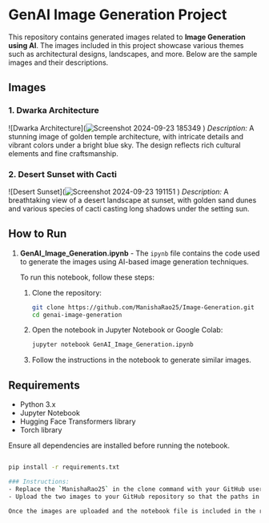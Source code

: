 # GenAI Image Generation Project

This repository contains generated images related to **Image Generation using AI**. The images included in this project showcase various themes such as architectural designs, landscapes, and more. Below are the sample images and their descriptions.

## Images

### 1. Dwarka Architecture
![Dwarka Architecture](![Screenshot 2024-09-23 185349](https://github.com/user-attachments/assets/355f6187-68a1-4af9-87ef-9772f703c1dc)
)
*Description:* A stunning image of golden temple architecture, with intricate details and vibrant colors under a bright blue sky. The design reflects rich cultural elements and fine craftsmanship.

### 2. Desert Sunset with Cacti
![Desert Sunset](![Screenshot 2024-09-23 191151](https://github.com/user-attachments/assets/423f17c2-7aa8-4390-a6dd-99105d7f1380)
)
*Description:* A breathtaking view of a desert landscape at sunset, with golden sand dunes and various species of cacti casting long shadows under the setting sun.

## How to Run

1. **GenAI_Image_Generation.ipynb** - The `ipynb` file contains the code used to generate the images using AI-based image generation techniques.

   To run this notebook, follow these steps:
   1. Clone the repository:  
      ```bash
      git clone https://github.com/ManishaRao25/Image-Generation.git
      cd genai-image-generation
      ```
   2. Open the notebook in Jupyter Notebook or Google Colab:
      ```bash
      jupyter notebook GenAI_Image_Generation.ipynb
      ```
   3. Follow the instructions in the notebook to generate similar images.

## Requirements

- Python 3.x
- Jupyter Notebook
- Hugging Face Transformers library
- Torch library

Ensure all dependencies are installed before running the notebook.

```bash

pip install -r requirements.txt

### Instructions:
- Replace the `ManishaRao25` in the clone command with your GitHub username.
- Upload the two images to your GitHub repository so that the paths in the markdown can correctly display the images.

Once the images are uploaded and the notebook file is included in the repo, this `README.md` will ensure everything is documented and the images display correctly.
